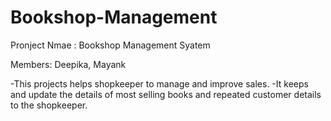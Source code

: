 # Bookshop-Management

Pronject Nmae : Bookshop Management Syatem

Members: Deepika, Mayank

-This projects helps shopkeeper to manage and improve sales.
-It keeps and update the details of most selling books and repeated customer details to the shopkeeper.
